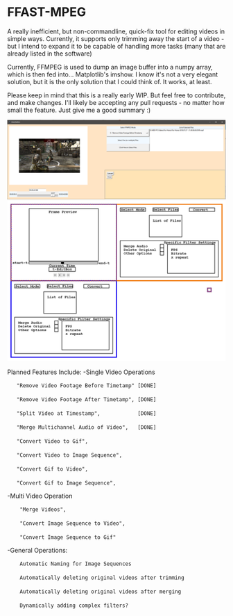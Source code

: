 # FFAST-MPEG
 A really inefficient, but non-commandline, quick-fix tool for editing videos in simple ways. Currently, it supports only trimming away the start of a video - but I intend to expand it to be capable of handling more tasks (many that are already listed in the software)

Currently, FFMPEG is used to dump an image buffer into a numpy array, which is then fed into... Matplotlib's imshow. I know it's not a very elegant solution, but it is the only solution that I could think of. It works, at least.

Please keep in mind that this is a really early WIP. But feel free to contribute, and make changes. I'll likely be accepting any pull requests - no matter how small the feature. Just give me a good summary :)

![The appearance of the Editor in version v0.1](https://raw.githubusercontent.com/DeltaMod/FFAST-MPEG/master/FFAST-MPEG.PNG)
![The planned appearance of the Editor for version whatever.](https://raw.githubusercontent.com/DeltaMod/FFAST-MPEG/master/FFAST-MPEG-Layout.png)

Planned Features Include:
-Single Video Operations

       "Remove Video Footage Before Timetamp" [DONE]
       
       "Remove Video Footage After Timetamp", [DONE]
       
       "Split Video at Timestamp",            [DONE]
       
       "Merge Multichannel Audio of Video",   [DONE]
       
       "Convert Video to Gif",
       
       "Convert Video to Image Sequence",
       
       "Convert Gif to Video",
       
       "Convert Gif to Image Sequence", 

-Multi Video Operation

        "Merge Videos",
        
        "Convert Image Sequence to Video",
        
        "Convert Image Sequence to Gif"
        
 -General Operations:
 
        Automatic Naming for Image Sequences
 
        Automatically deleting original videos after trimming
 
        Automatically deleting original videos after merging
        
        Dynamically adding complex filters?
  
